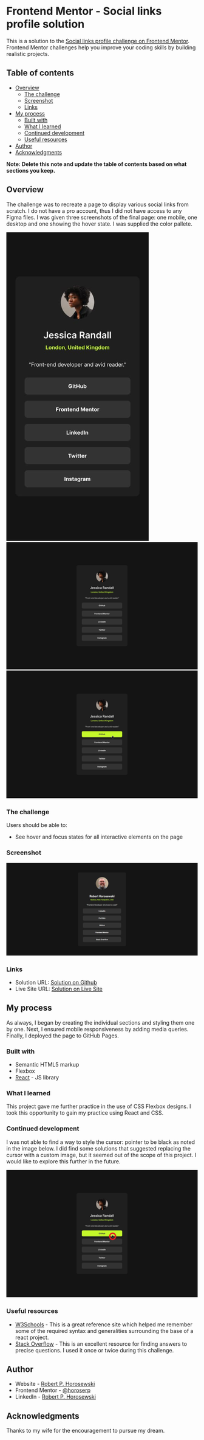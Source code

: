 # Frontend Mentor - Social links profile solution

This is a solution to the [Social links profile challenge on Frontend Mentor](https://www.frontendmentor.io/challenges/social-links-profile-UG32l9m6dQ). Frontend Mentor challenges help you improve your coding skills by building realistic projects.

## Table of contents

- [Overview](#overview)
  - [The challenge](#the-challenge)
  - [Screenshot](#screenshot)
  - [Links](#links)
- [My process](#my-process)
  - [Built with](#built-with)
  - [What I learned](#what-i-learned)
  - [Continued development](#continued-development)
  - [Useful resources](#useful-resources)
- [Author](#author)
- [Acknowledgments](#acknowledgments)

**Note: Delete this note and update the table of contents based on what sections you keep.**

## Overview

The challenge was to recreate a page to display various social links from scratch. I do not have a pro account, thus I did not have access to any Figma files. I was given three screenshots of the final page: one mobile, one desktop and one showing the hover state. I was supplied the color pallete.

![mobile view](./public/mobile-design.jpg)
![desktop view](./public/destkop-design.jpg)
![hover state](./public/active-states.jpg)

### The challenge

Users should be able to:

- See hover and focus states for all interactive elements on the page

### Screenshot

![](./public/social-links-solution.jpeg)

### Links

- Solution URL: [Solution on Github](https://github.com/horoserp/social-links)
- Live Site URL: [Solution on Live Site](https://horoserp.github.io/social-links)

## My process

As always, I began by creating the individual sections and styling them one by one. Next, I ensured mobile responsiveness by adding media queries. Finally, I deployed the page to GitHub Pages.

### Built with

- Semantic HTML5 markup
- Flexbox
- [React](https://reactjs.org/) - JS library

### What I learned

This project gave me further practice in the use of CSS Flexbox designs. I took this opportunity to gain my practice using React and CSS.

### Continued development

I was not able to find a way to style the cursor: pointer to be black as noted in the image below. I did find some solutions that suggested replacing the cursor with a custom image, but it seemed out of the scope of this project. I would like to explore this further in the future.

![](./public/cursor-pointer.jpg)

### Useful resources

- [W3Schools](https://www.w3schools.com/) - This is a great reference site which helped me remember some of the required syntax and generalities surrounding the base of a react project.
- [Stack Overflow](https://stackoverflow.com/) - This is an excellent resource for finding answers to precise questions. I used it once or twice during this challenge.

## Author

- Website - [Robert P. Horosewski](https://horoserp.github.io/React-Portfolio)
- Frontend Mentor - [@horoserp](https://www.frontendmentor.io/profile/horoserp)
- LinkedIn - [Robert P. Horosewski](https://www.linkedin.com/in/robert-horosewski-8a0608196/)

## Acknowledgments

Thanks to my wife for the encouragement to pursue my dream.
